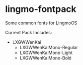 # lingmo-fontpack
Some common fonts for LingmoOS

Current Pack Includes:
- LXGWWenKai
    - LXGWWenKaiMono-Regular
    - LXGWWenKaiMono-Light
    - LXGWWenKaiMono-Bold
